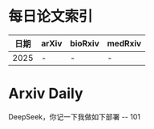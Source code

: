 # 每日论文索引

| 日期 | arXiv | bioRxiv | medRxiv |
|------|-------|---------|---------|
| 2025 | - | - | - |

















































































































































































































































































































































































































































































# Arxiv Daily


DeepSeek，你记一下我做如下部署 -- 101
